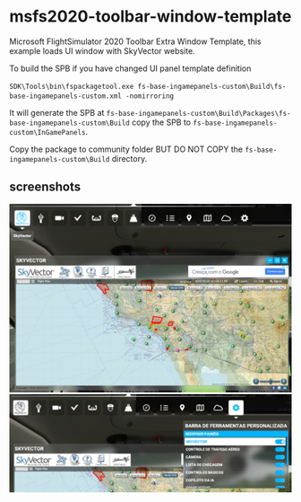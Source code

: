# msfs2020-toolbar-window-template
Microsoft FlightSimulator 2020 Toolbar Extra Window Template, this example loads UI window with SkyVector website.


To build the SPB if you have changed UI panel template definition

`SDK\Tools\bin\fspackagetool.exe fs-base-ingamepanels-custom\Build\fs-base-ingamepanels-custom.xml -nomirroring`

It will generate the SPB at `fs-base-ingamepanels-custom\Build\Packages\fs-base-ingamepanels-custom\Build` copy the SPB to `fs-base-ingamepanels-custom\InGamePanels`.

Copy the package to community folder BUT DO NOT COPY the `fs-base-ingamepanels-custom\Build` directory.

## screenshots

![example1](example.png)
![example2](example2.png)